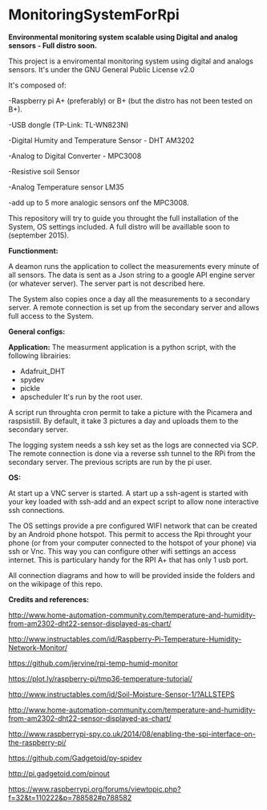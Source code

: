 # MonitoringSystemForRpi
<b>Environmental monitoring system scalable using Digital and analog sensors - Full distro soon.</b>

This project is a enviromental monitoring system using digital and analogs sensors.
It's under the GNU General Public License v2.0

It's composed of:

-Raspberry pi A+ (preferably) or B+ (but the distro has not been tested on B+).

-USB dongle (TP-Link: TL-WN823N)

-Digital Humity and Temperature Sensor - DHT AM3202 

-Analog to Digital Converter - MPC3008

-Resistive soil Sensor

-Analog Temperature sensor LM35

-add up to 5 more analogic sensors onf the MPC3008.


This repository will try to guide you throught the full installation of the System, OS settings included.
A full distro will be availlable soon to (september 2015).

<b>Functionment:</b>

A deamon runs the application to collect the measurements every minute of all sensors.
The data is sent as a Json string to a google API engine server (or whatever server). The server part is not described here.

The System also copies once a day all the measurements to a secondary server.
A remote connection is set up from the secondary server and allows full access to the System.


<b>General configs:</b>

<b>Application:</b>
The measurment application is a python script, with the following librairies:
- Adafruit_DHT
- spydev
- pickle
- apscheduler
It's run by the root user.

A script run throughta cron permit to take a picture with the Picamera and raspsistill.
By default, it take 3 pictures a day and uploads them to the secondary server.

The logging system needs a ssh key set as the logs are connected via SCP.
The remote connection is done via a reverse ssh tunnel to the RPi from the secondary server.
The previous scripts are run by the pi user.

<b>OS:</b>

At start up a VNC server is started.
A start up a ssh-agent is started with your key loaded with ssh-add and an expect script to allow none interactive ssh connections.

The OS settings provide a pre configured WIFI network that can be created by an Android phone hotspot.
This permit to access the Rpi throught your phone (or from your computer connected to the hotspot of your phone) via ssh or Vnc.
This way you can configure other wifi settings an access internet. This is particulary handy for the RPI A+ that has only 1 usb port.

All connection diagrams and how to will be provided inside the folders and on the wikipage of this repo.

<b>Credits and references:</b>

http://www.home-automation-community.com/temperature-and-humidity-from-am2302-dht22-sensor-displayed-as-chart/

http://www.instructables.com/id/Raspberry-Pi-Temperature-Humidity-Network-Monitor/

https://github.com/jervine/rpi-temp-humid-monitor

https://plot.ly/raspberry-pi/tmp36-temperature-tutorial/

http://www.instructables.com/id/Soil-Moisture-Sensor-1/?ALLSTEPS

http://www.home-automation-community.com/temperature-and-humidity-from-am2302-dht22-sensor-displayed-as-chart/

http://www.raspberrypi-spy.co.uk/2014/08/enabling-the-spi-interface-on-the-raspberry-pi/

https://github.com/Gadgetoid/py-spidev

http://pi.gadgetoid.com/pinout

https://www.raspberrypi.org/forums/viewtopic.php?f=32&t=110222&p=788582#p788582



